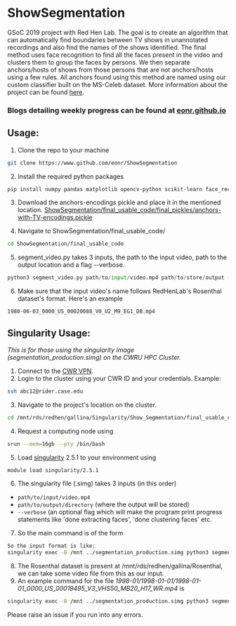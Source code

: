 # ShowSegmentation
GSoC 2019 project with Red Hen Lab. The goal is to create an algorithm that can automatically find boundaries between TV shows in unannotated recordings and also find the names of the shows identified. The final method uses face recognition to find all the faces present in the video and clusters them to group the faces by persons. We then separate anchors/hosts of shows from those persons that are not anchors/hosts using a few rules. All anchors found using this method are named using our custom classifier built on the MS-Celeb dataset. More information about the project can be found <a href="https://sites.google.com/site/distributedlittleredhen/home/the-cognitive-core-research-topics-in-red-hen/the-barnyard/tv-show-segmentation">here</a>. 

### Blogs detailing weekly progress can be found at <a href="https://eonr.github.io">eonr.github.io</a>

## Usage:
1. Clone the repo to your machine
```bash
git clone https://www.github.com/eonr/ShowSegmentation
```
2. Install the required python packages
```bash
pip install numpy pandas matplotlib opencv-python scikit-learn face_recognition
```
3. Download the anchors-encodings pickle and place it in the mentioned location. <a href="https://drive.google.com/open?id=1AAkCoH1FDuJz4pTOyZv9QCUFPZAHECRI">ShowSegmentation/final_usable_code/final_pickles/anchors-with-TV-encodings.pickle</a>

4. Navigate to ShowSegmentation/final_usable_code/
```bash
cd ShowSegmentation/final_usable_code
```
5. segment_video.py takes 3 inputs, the path to the input video, path to the output location and a flag --verbose.
```python
python3 segment_video.py path/to/input/video.mp4 path/to/store/output --verbose
```
6. Make sure that the input video's name follows RedHenLab's Rosenthal dataset's format. Here's an example
```
1980-06-03_0000_US_00020088_V0_U2_M9_EG1_DB.mp4
```

## Singularity Usage:
<i> This is for those using the singularity image (segmentation_production.simg) on the CWRU HPC Cluster.</i>
1. Connect to the <a href="https://vpnsetup.case.edu/">CWR VPN</a>.
2. Login to the cluster using your CWR ID and your credentials. Example:
```bash
ssh abc12@rider.case.edu
```
3. Navigate to the project's location on the cluster.
```bash
cd /mnt/rds/redhen/gallina/Singularity/Show_Segmentation/final_usable_code
```
4. Request a computing node using
```bash
srun --mem=16gb --pty /bin/bash
```
5. Load <a href="http://singularity.lbl.gov/">singularity</a> 2.5.1 to your environment using
```bash
module load singularity/2.5.1
```
6. The singularity file (.simg) takes 3 inputs (in this order)
*  ```path/to/input/video.mp4```
*  ```path/to/output/directory``` (where the output will be stored)
*  ```--verbose``` (an optional flag which will make the program print progress statements like 'done extracting faces', 'done clustering faces' etc.
7. So the main command is of the form
```bash
So the input format is like:
singularity exec -B /mnt ../segmentation_production.simg python3 segment_video.py {INPUT_VIDEO_PATH} {OUTPUT_PATH} {--verbose}
```
8. The Rosenthal dataset is present at /mnt/rds/redhen/gallina/Rosenthal, we can take some video file from this as our input.
9. An example command for the file <i>1998-01/1998-01-01/1998-01-01_0000_US_00019495_V3_VHS50_MB20_H17_WR.mp4</i> is
```bash
singularity exec -B /mnt ../segmentation_production.simg python3 segment_video.py /mnt/rds/redhen/gallina/Rosenthal/1998/1998-01/1998-01-01/1998-01-01_0000_US_00019495_V3_VHS50_MB20_H17_WR.mp4 mnt/path/to/output/directory --verbose
```
Please raise an issue if you run into any errors.
